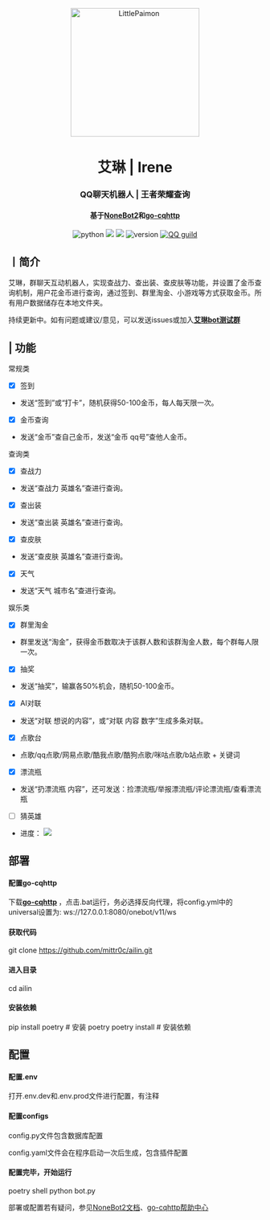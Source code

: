 <p align="center" >
  <a href="https://github.com/CMHopeSunshine/LittlePaimon/tree/nonebot2"><img src="http://q.qlogo.cn/headimg_dl?dst_uin=1279605045&spec=640&img_type=jpg" width="256" height="256" alt="LittlePaimon"></a>
</p>
<h1 align="center">艾琳 | Irene</h1>
<h3 align="center">QQ聊天机器人 | 王者荣耀查询</h3>
<h4 align="center">基于<a href="https://github.com/nonebot/nonebot2" target="_blank">NoneBot2</a>和<a href="https://github.com/Mrs4s/go-cqhttp" target="_blank">go-cqhttp</a></h4>

<p align="center">
    <img src="https://img.shields.io/badge/Python-3.8+-blue" alt="python">
    <img src="https://img.shields.io/badge/nonebot-2.0.0-green">
    <img src="https://img.shields.io/badge/go--cqhttp-1.0.0-yellow">
    <img src="https://img.shields.io/badge/版本号-1.0.0Beta-red" alt="version">
    <a href="https://jq.qq.com/?_wv=1027&k=CXHuHAmp"><img src="https://img.shields.io/badge/加入-测试群-pink?style=flat-square" alt="QQ guild"></a>
</p>

## 丨简介

艾琳，群聊天互动机器人，实现查战力、查出装、查皮肤等功能，并设置了金币查询机制，用户花金币进行查询，通过签到、群里淘金、小游戏等方式获取金币。所有用户数据储存在本地文件夹。

持续更新中。如有问题或建议/意见，可以发送issues或加入<strong>[艾琳bot测试群](https://jq.qq.com/?_wv=1027&k=ExnAAm1V) </strong>

## | 功能

<summary>常规类</summary>

- [x] 签到
- 发送“签到”或“打卡”，随机获得50-100金币，每人每天限一次。

- [x] 金币查询
- 发送“金币”查自己金币，发送“金币 qq号”查他人金币。

<summary>查询类</summary>

- [x] 查战力
- 发送“查战力 英雄名”查进行查询。

- [x] 查出装
- 发送“查出装 英雄名”查进行查询。

- [x] 查皮肤
- 发送“查皮肤 英雄名”查进行查询。

- [x] 天气
- 发送“天气 城市名”查进行查询。

<summary>娱乐类</summary>

- [x] 群里淘金
- 群里发送“淘金”，获得金币数取决于该群人数和该群淘金人数，每个群每人限一次。

- [x] 抽奖
- 发送“抽奖”，输赢各50%机会，随机50-100金币。

- [x] AI对联
- 发送“对联 想说的内容”，或“对联 内容 数字”生成多条对联。

- [x] 点歌台
- 点歌/qq点歌/网易点歌/酷我点歌/酷狗点歌/咪咕点歌/b站点歌 + 关键词

- [x] 漂流瓶
- 发送“扔漂流瓶 内容”，还可发送：捡漂流瓶/举报漂流瓶/评论漂流瓶/查看漂流瓶

- [ ] 猜英雄
- 进度：
    <img src="https://img.shields.io/badge/go--cqhttp-1.0.0-yellow">

## 部署

#### 配置go-cqhttp

下载<strong>[go-cqhttp](https://github.com/Mrs4s/go-cqhttp) </strong>，点击.bat运行，务必选择反向代理，将config.yml中的universal设置为: ws://127.0.0.1:8080/onebot/v11/ws

#### 获取代码
git clone https://github.com/mittr0c/ailin.git

#### 进入目录
cd ailin

#### 安装依赖
pip install poetry      # 安装 poetry
poetry install          # 安装依赖

## 配置

#### 配置.env

打开.env.dev和.env.prod文件进行配置，有注释

#### 配置configs

config.py文件包含数据库配置

config.yaml文件会在程序启动一次后生成，包含插件配置

#### 配置完毕，开始运行

poetry shell
python bot.py

部署或配置若有疑问，参见[NoneBot2文档](https://v2.nonebot.dev/)、[go-cqhttp帮助中心](https://docs.go-cqhttp.org/)

```
